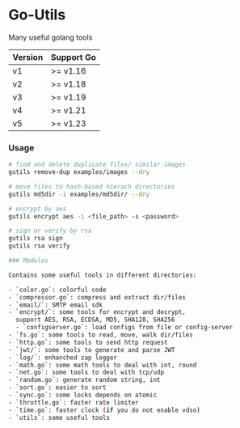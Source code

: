 # Go-Utils

Many useful golang tools

| Version | Support Go |
| ------- | ---------- |
| v1      | >= v1.16   |
| v2      | >= v1.18   |
| v3      | >= v1.19   |
| v4      | >= v1.21   |
| v5      | >= v1.23   |


### Usage

```sh
# find and delete duplicate files/ similar images
gutils remove-dup examples/images --dry

# move files to hash-based hierach directories
gutils md5dir -i examples/md5dir/ --dry

# encrypt by aes
gutils encrypt aes -i <file_path> -s <password>

# sign or verify by rsa
gutils rsa sign
gutils rsa verify

### Modules

Contains some useful tools in different directories:

- `color.go`: colorful code
- `compressor.go`: compress and extract dir/files
- `email/`: SMTP email sdk
- `encrypt/`: some tools for encrypt and decrypt,
  support AES, RSA, ECDSA, MD5, SHA128, SHA256
  - `configserver.go`: load configs from file or config-server
- `fs.go`: some tools to read, move, walk dir/files
- `http.go`: some tools to send http request
- `jwt/`: some tools to generate and parse JWT
- `log/`: enhanched zap logger
- `math.go`: some math tools to deal with int, round
- `net.go`: some tools to deal with tcp/udp
- `random.go`: generate random string, int
- `sort.go`: easier to sort
- `sync.go`: some locks depends on atomic
- `throttle.go`: faster rate limiter
- `time.go`: faster clock (if you do not enable vdso)
- `utils`: some useful tools
